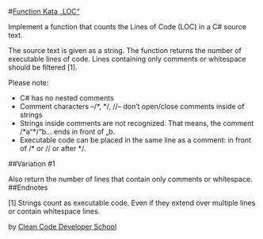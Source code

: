 #[Function Kata „LOC“](http://ccd-school.de/en/coding-dojo/function-katas/loc/)


Implement a function that counts the Lines of Code (LOC) in a C# source text.

The source text is given as a string. The function returns the number of executable lines of code. Lines containing only comments or whitespace should be filtered [1].

Please note:

- C# has no nested comments
- Comment characters –/*, */, //– don’t open/close comments inside of strings
- Strings inside comments are not recognized. That means, the comment /\*a“\*/“b… ends in front of „b.
- Executable code can be placed in the same line as a comment: in front of /* or // or after */.

##Variation #1

Also return the number of lines that contain only comments or whitespace.
##Endnotes

[1] Strings count as executable code. Even if they extend over multiple lines or contain whitespace lines.


by [Clean Code Developer School](http://ccd-school.de/)